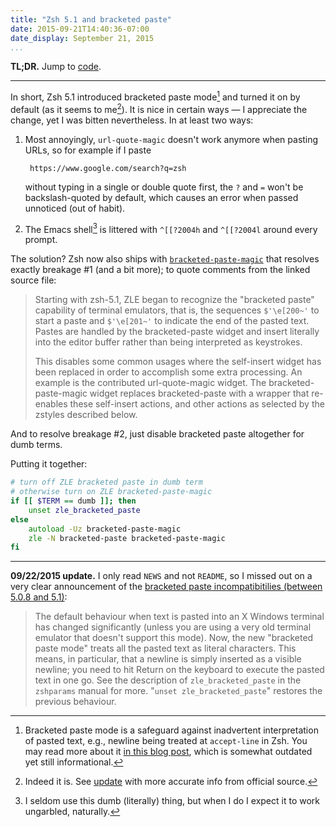 ```yaml
---
title: "Zsh 5.1 and bracketed paste"
date: 2015-09-21T14:40:36-07:00
date_display: September 21, 2015
...
```


**TL;DR.** Jump to [code](#code).

---

In short, Zsh 5.1 introduced bracketed paste mode[^1] and turned it on by default (as it seems to me[^update]). It is nice in certain ways — I appreciate the change, yet I was bitten nevertheless. In at least two ways:

1. Most annoyingly, `url-quote-magic` doesn't work anymore when pasting URLs, so for example if I paste

        https://www.google.com/search?q=zsh

    without typing in a single or double quote first, the `?` and `=` won't be backslash-quoted by default, which causes an error when passed unnoticed (out of habit).

2. The Emacs shell[^2] is littered with `^[[?2004h` and `^[[?2004l` around every prompt.

The solution? Zsh now also ships with [`bracketed-paste-magic`](https://github.com/zsh-users/zsh/blob/master/Functions/Zle/bracketed-paste-magic) that resolves exactly breakage #1 (and a bit more); to quote comments from the linked source file:

> Starting with zsh-5.1, ZLE began to recognize the "bracketed paste"
capability of terminal emulators, that is, the sequences `$'\e[200~'` to
start a paste and `$'\e[201~'` to indicate the end of the pasted text.
Pastes are handled by the bracketed-paste widget and insert literally
into the editor buffer rather than being interpreted as keystrokes.
>
> This disables some common usages where the self-insert widget has been
replaced in order to accomplish some extra processing.  An example is
the contributed url-quote-magic widget.  The bracketed-paste-magic
widget replaces bracketed-paste with a wrapper that re-enables these
self-insert actions, and other actions as selected by the zstyles
described below.

And to resolve breakage #2, just disable bracketed paste altogether for dumb terms.

<p id="code">Putting it together:</p>

```zsh
# turn off ZLE bracketed paste in dumb term
# otherwise turn on ZLE bracketed-paste-magic
if [[ $TERM == dumb ]]; then
    unset zle_bracketed_paste
else
    autoload -Uz bracketed-paste-magic
    zle -N bracketed-paste bracketed-paste-magic
fi
```

---

<span id="update">**09/22/2015 update.**</span> I only read `NEWS` and not `README`, so I missed out on a very clear announcement of the [bracketed paste incompatibitilies (between 5.0.8 and 5.1)](https://github.com/zsh-users/zsh/blob/68405f31a043bdd5bf338eb06688ed3e1f740937/README#L38-L45):

> The default behaviour when text is pasted into an X Windows terminal has
changed significantly (unless you are using a very old terminal emulator
that doesn't support this mode).  Now, the new "bracketed paste mode"
treats all the pasted text as literal characters.  This means, in
particular, that a newline is simply inserted as a visible newline; you
need to hit Return on the keyboard to execute the pasted text in one go.
See the description of `zle_bracketed_paste` in the `zshparams` manual for
more.  "`unset zle_bracketed_paste`" restores the previous behaviour.

[^1]: Bracketed paste mode is a safeguard against inadvertent interpretation of pasted text, e.g., newline being treated at `accept-line` in Zsh. You may read more about it [in this blog post](https://cirw.in/blog/bracketed-paste), which is somewhat outdated yet still informational.

[^2]: I seldom use this dumb (literally) thing, but when I do I expect it to work ungarbled, naturally.

[^update]: Indeed it is. See [update](#update) with more accurate info from official source.
